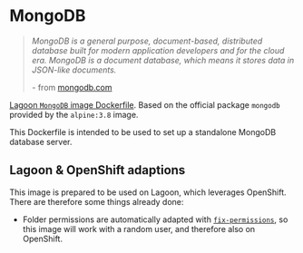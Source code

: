 # MongoDB

> _MongoDB is a general purpose, document-based, distributed database built for modern application developers and for the cloud era. MongoDB is a document database, which means it stores data in JSON-like documents._
>
> \- from [mongodb.com](https://www.mongodb.com/)

[Lagoon `MongoDB` image Dockerfile](https://github.com/amazeeio/lagoon/blob/master/images/mongo/Dockerfile). Based on the official package `mongodb` provided by the `alpine:3.8` image.

This Dockerfile is intended to be used to set up a standalone MongoDB database server.

## Lagoon & OpenShift adaptions

This image is prepared to be used on Lagoon, which leverages OpenShift. There are therefore some things already done:

* Folder permissions are automatically adapted with [`fix-permissions`](https://github.com/sclorg/s2i-base-container/blob/master/core/root/usr/bin/fix-permissions), so this image will work with a random user, and therefore also on OpenShift.

